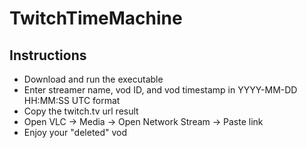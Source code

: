 # TwitchTimeMachine

## Instructions

- Download and run the executable
- Enter streamer name, vod ID, and vod timestamp in YYYY-MM-DD HH:MM:SS UTC format
- Copy the twitch.tv url result
- Open VLC -> Media -> Open Network Stream -> Paste link
- Enjoy your "deleted" vod



